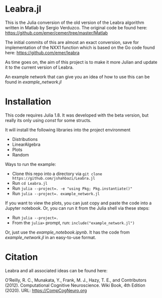 # Leabra.jl

This is the Julia conversion of the old version of the Leabra algorithm written in Matlab by Sergio Verduzco.  The original code be found here: <https://github.com/emer/cemer/tree/master/Matlab>

The initial commits of this are almost an exact conversion, save for implementation of the NXX1 function which is based on the Go code found here: <https://github.com/emer/leabra>

As time goes on, the aim of this project is to make it more Julian and update it to the current version of Leabra.

An example network that can give you an idea of how to use this can be found in *example_network.jl*

# Installation

This code requires Julia 1.8.  It was developed with the beta version, but really its only using *const* for some structs.

It will install the following libraries into the project environment

- Distributions
- LinearAlgebra
- Plots
- Random

Ways to run the example:

- Clone this repo into a directory via `git clone https://github.com/jshahbazi/Leabra.jl`
- Run `cd Leabra.jl`
- Run `julia --project=. -e "using Pkg; Pkg.instantiate()"`
- Run `julia --project=. example_network.jl`

If you want to view the plots, you can just copy and paste the code into a Jupyter notebook.  Or, you can run it from the Julia shell via these steps:

- Run `julia --project=.`
- From the `julia>` prompt, run: `include("example_network.jl")`

Or, just use the *example_notebook.ipynb*.  It has the code from *example_network.jl* in an easy-to-use format.

# Citation

Leabra and all associated ideas can be found here:

O’Reilly, R. C., Munakata, Y., Frank, M. J., Hazy, T. E., and Contributors (2012). Computational Cognitive Neuroscience. Wiki Book, 4th Edition (2020). URL: <https://CompCogNeuro.org>
